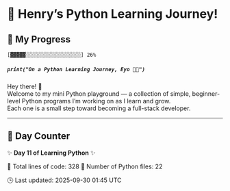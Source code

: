 # 🐍 Henry’s Python Learning Journey!

## 📅 My Progress

```diff
[▓▓▓▓▓░░░░░░░░░░░░░░░░░░] 26%
```

##### `print("On a Python Learning Journey, Eyo ✌🏾")`

Hey there! 👋  
Welcome to my mini Python playground — a collection of simple, beginner-level Python programs I’m working on as I learn and grow.  
Each one is a small step toward becoming a full-stack developer.

---

## 📆 Day Counter

✨ **Day 11 of Learning Python** ✨

<!-- STATS:START -->
📄 Total lines of code: 328
🐍 Number of Python files: 22
<!-- STATS:END -->

<!-- UPDATED:START -->
🕒 Last updated: 2025-09-30 01:45 UTC
<!-- UPDATED:END -->
